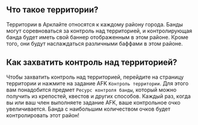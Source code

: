 ## Что такое территории?

Территории в Арклайте относятся к каждому району города. Банды могут соревноваться за контроль над территорией, и контролирующая банда будет иметь свой баннер отображенным в этом районе. Кроме того, они будут наслаждаться различными баффами в этом районе.

## Как захватить контроль над территорией?

Чтобы захватить контроль над территорией, перейдите на страницу территории и нажмите на задание AFK `Контроль территории`. Для этого вам понадобится предмет `Ресурс контроля банды`, который можно получить из крепостей, квестов и других способов. Каждый раз, когда вы или ваш член выполняете задание AFK, ваше контрольное очко увеличивается. Банда с наибольшим количеством очков будет контролировать этот район!
